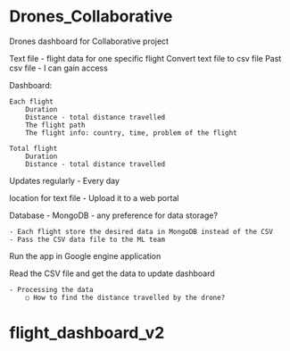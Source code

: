 # Drones_Collaborative
Drones dashboard for Collaborative project 

Text file - flight data for one specific flight 
Convert text file to csv file
Past csv file - I can gain access 

Dashboard: 

	Each flight 
		Duration
		Distance - total distance travelled
		The flight path 
		The flight info: country, time, problem of the flight 
		
	Total flight 
		Duration
		Distance - total distance travelled
	
Updates regularly - Every day 

location for text file 
	- Upload it to a web portal 
	
Database - MongoDB - any preference for data storage?

	- Each flight store the desired data in MongoDB instead of the CSV
	- Pass the CSV data file to the ML team 

Run the app in Google engine application 

Read the CSV file and get the data to update dashboard 

	- Processing the data 
		○ How to find the distance travelled by the drone?
# flight_dashboard_v2
